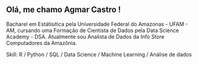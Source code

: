 ## Olá, me chamo Agmar Castro !

Bacharel em Estátisitica pela Universidade Federal do Amazonas - UFAM - AM, cursando uma Formação de Cientista de Dados pela Data Science Academy - DSA. Atualmente sou Analista de Dados da Info Store Computadores da Amazônia.    

Skill: R / Python / SQL / Data Science / Machine Learning / Análise de dados

